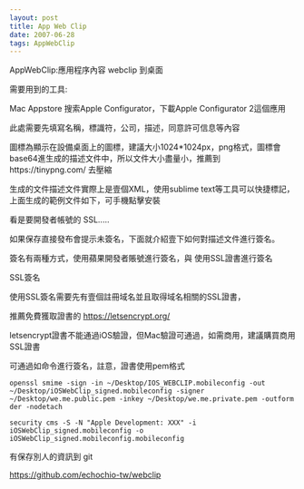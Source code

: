 ```yaml
---
layout: post
title: App Web Clip
date: 2007-06-28
tags: AppWebClip
---
```


AppWebClip:應用程序內容 webclip 到桌面


需要用到的工具:

Mac Appstore 搜索Apple Configurator，下載Apple Configurator 2這個應用

此處需要先填寫名稱，標識符，公司，描述，同意許可信息等內容

圖標為顯示在設備桌面上的圖標，建議大小1024*1024px，png格式，圖標會base64進生成的描述文件中，所以文件大小盡量小，推薦到https://tinypng.com/ 去壓縮

生成的文件描述文件實際上是壹個XML，使用sublime text等工具可以快捷標記，上面生成的範例文件如下，可手機點擊安裝

看是要開發者帳號的 SSL.....

如果保存直接發布會提示未簽名，下面就介紹壹下如何對描述文件進行簽名。

簽名有兩種方式，使用蘋果開發者賬號進行簽名，與 使用SSL證書進行簽名

SSL簽名

使用SSL簽名需要先有壹個註冊域名並且取得域名相關的SSL證書，

推薦免費獲取證書的 https://letsencrypt.org/

letsencrypt證書不能通過iOS驗證，但Mac驗證可通過，如需商用，建議購買商用SSL證書

可通過如命令進行簽名，註意，證書使用pem格式

```
openssl smime -sign -in ~/Desktop/IOS_WEBCLIP.mobileconfig -out ~/Desktop/iOSWebClip_signed.mobileconfig -signer ~/Desktop/we.me.public.pem -inkey ~/Desktop/we.me.private.pem -outform der -nodetach

security cms -S -N "Apple Development: XXX" -i iOSWebClip_signed.mobileconfig -o iOSWebClip_signed.mobileconfig.mobileconfig
```

有保存別人的資訊到 git

https://github.com/echochio-tw/webclip
